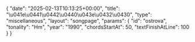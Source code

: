 {
    "date": "2025-02-13T10:13:25+00:00",
    "title": "\u041e\u0441\u0442\u0440\u043e\u0432\u0430",
    "type": "miscellaneous",
    "layout": "songpage",
    "params": {
        "id": "ostrova",
        "tonality": "Hm",
        "year": "1990",
        "chordsStartAt": 50,
        "textFinishAtLine": 100
    }
}